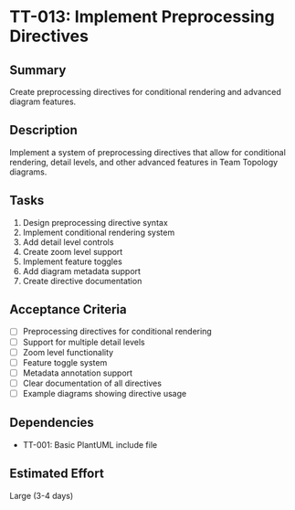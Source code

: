 # TT-013: Implement Preprocessing Directives

## Summary
Create preprocessing directives for conditional rendering and advanced diagram features.

## Description
Implement a system of preprocessing directives that allow for conditional rendering, detail levels, and other advanced features in Team Topology diagrams.

## Tasks
1. Design preprocessing directive syntax
2. Implement conditional rendering system
3. Add detail level controls
4. Create zoom level support
5. Implement feature toggles
6. Add diagram metadata support
7. Create directive documentation

## Acceptance Criteria
- [ ] Preprocessing directives for conditional rendering
- [ ] Support for multiple detail levels
- [ ] Zoom level functionality
- [ ] Feature toggle system
- [ ] Metadata annotation support
- [ ] Clear documentation of all directives
- [ ] Example diagrams showing directive usage

## Dependencies
- TT-001: Basic PlantUML include file

## Estimated Effort
Large (3-4 days)
